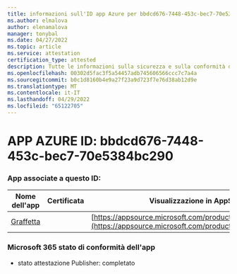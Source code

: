 ```yaml
---
title: informazioni sull'ID app Azure per bbdcd676-7448-453c-bec7-70e5384bc290
ms.author: elmalova
author: elenamalova
manager: tonybal
ms.date: 04/27/2022
ms.topic: article
ms.service: attestation
certification_type: attested
description: Tutte le informazioni sulla sicurezza e sulla conformità disponibili per bbdcd676-7448-453c-bec7-70e5384bc290.
ms.openlocfilehash: 00302d5fac3f5a54457adb745606566ccc7c7a4a
ms.sourcegitcommit: b0c1d8160b4e9a27f23a9d723f7e76d38ab12d9e
ms.translationtype: MT
ms.contentlocale: it-IT
ms.lasthandoff: 04/29/2022
ms.locfileid: "65122705"
---
```

# <a name="azure-app-id-bbdcd676-7448-453c-bec7-70e5384bc290"></a>APP AZURE ID: bbdcd676-7448-453c-bec7-70e5384bc290


### <a name="apps-associated-with-this-id"></a>App associate a questo ID:
| **Nome dell'app** | **Certificata** | **Visualizzazione in AppSource** |
|--------------|---------------|-----------------------|
| [Graffetta](../forward/WA200003281.md) |  | [https://appsource.microsoft.com/product/office/WA200003281](https://appsource.microsoft.com/product/office/WA200003281) |

### <a name="microsoft-365-app-compliance-status"></a>Microsoft 365 stato di conformità dell'app
- stato attestazione Publisher: completato

